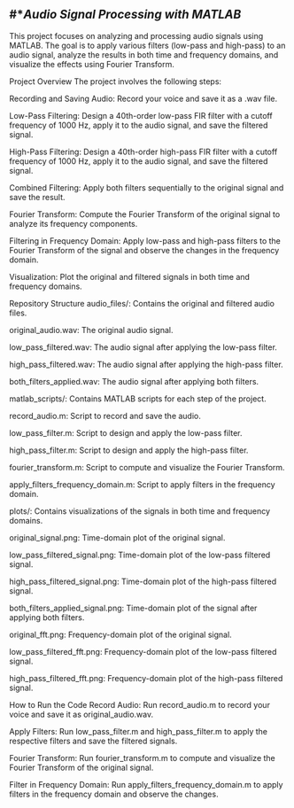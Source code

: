#**Audio Signal Processing with MATLAB*
--
This project focuses on analyzing and processing audio signals using MATLAB. The goal is to apply various filters (low-pass and high-pass) to an audio signal, analyze the results in both time and frequency domains, and visualize the effects using Fourier Transform.


Project Overview
The project involves the following steps:

Recording and Saving Audio: Record your voice and save it as a .wav file.

Low-Pass Filtering: Design a 40th-order low-pass FIR filter with a cutoff frequency of 1000 Hz, apply it to the audio signal, and save the filtered signal.

High-Pass Filtering: Design a 40th-order high-pass FIR filter with a cutoff frequency of 1000 Hz, apply it to the audio signal, and save the filtered signal.

Combined Filtering: Apply both filters sequentially to the original signal and save the result.

Fourier Transform: Compute the Fourier Transform of the original signal to analyze its frequency components.

Filtering in Frequency Domain: Apply low-pass and high-pass filters to the Fourier Transform of the signal and observe the changes in the frequency domain.

Visualization: Plot the original and filtered signals in both time and frequency domains.

Repository Structure
audio_files/: Contains the original and filtered audio files.

original_audio.wav: The original audio signal.

low_pass_filtered.wav: The audio signal after applying the low-pass filter.

high_pass_filtered.wav: The audio signal after applying the high-pass filter.

both_filters_applied.wav: The audio signal after applying both filters.

matlab_scripts/: Contains MATLAB scripts for each step of the project.

record_audio.m: Script to record and save the audio.

low_pass_filter.m: Script to design and apply the low-pass filter.

high_pass_filter.m: Script to design and apply the high-pass filter.

fourier_transform.m: Script to compute and visualize the Fourier Transform.

apply_filters_frequency_domain.m: Script to apply filters in the frequency domain.

plots/: Contains visualizations of the signals in both time and frequency domains.

original_signal.png: Time-domain plot of the original signal.

low_pass_filtered_signal.png: Time-domain plot of the low-pass filtered signal.

high_pass_filtered_signal.png: Time-domain plot of the high-pass filtered signal.

both_filters_applied_signal.png: Time-domain plot of the signal after applying both filters.

original_fft.png: Frequency-domain plot of the original signal.

low_pass_filtered_fft.png: Frequency-domain plot of the low-pass filtered signal.

high_pass_filtered_fft.png: Frequency-domain plot of the high-pass filtered signal.

How to Run the Code
Record Audio: Run record_audio.m to record your voice and save it as original_audio.wav.

Apply Filters: Run low_pass_filter.m and high_pass_filter.m to apply the respective filters and save the filtered signals.

Fourier Transform: Run fourier_transform.m to compute and visualize the Fourier Transform of the original signal.

Filter in Frequency Domain: Run apply_filters_frequency_domain.m to apply filters in the frequency domain and observe the changes.
